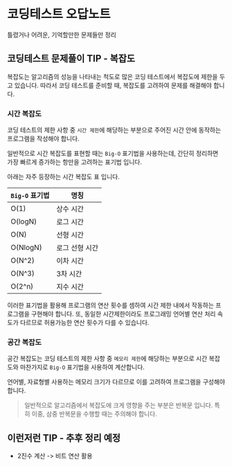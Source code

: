 # 코딩테스트 오답노트
틀렸거나 어려운, 기억할만한 문제들만 정리

## 코딩테스트 문제풀이 TIP - 복잡도
복잡도는 알고리즘의 성능을 나타내는 척도로 많은 코딩 테스트에서 복잡도에 제한을 두고 있습니다. 따라서 코딩 테스트를 준비할 때, 복잡도를 고려하여 문제를 해결해야 합니다.

### 시간 복잡도
코딩 테스트의 제한 사항 중 `시간 제한`에 해당하는 부분으로 주어진 시간 안에 동작하는 프로그램을 작성해야 합니다.

일반적으로 시간 복잡도를 표현할 때는 `Big-O` 표기법을 사용하는데, 간단히 정리하면 가장 빠르게 증가하는 항만을 고려하는 표기법 입니다.

아래는 자주 등장하는 시간 복잡도 표 입니다.

| `Big-O` 표기법 | 명칭 |
| ----- | ----- |
| O(1) | 상수 시간 |
| O(logN) | 로그 시간 |
| O(N) | 선형 시간 |
| O(NlogN) | 로그 선형 시간 |
| O(N^2) | 이차 시간 |
| O(N^3) | 3차 시간 |
| O(2^n) | 지수 시간 |

이러한 표기법을 활용해 프로그램의 연산 횟수를 셈하여 시간 제한 내에서 작동하는 프로그램을 구현해야 합니다. 또, 동일한 시간제한이라도 프로그래밍 언어별 연산 처리 속도가 다르므로 허용가능한 연산 횟수가 다를 수 있습니다.

### 공간 복잡도
공간 복잡도는 코딩 테스트의 제한 사항 중 `메모리 제한`에 해당하는 부분으로 시간 복잡도와 마찬가지로 `Big-O` 표기법을 사용하여 계산합니다.

언어별, 자료형별 사용하는 메모리 크기가 다르므로 이를 고려하여 프로그램을 구성해야 합니다.

> 일반적으로 알고리즘에서 복잡도에 크게 영향을 주는 부분은 반복문 입니다. 특히 이중, 삼중 반복문을 수행할 때는 주의해야 합니다.

## 이런저런 TIP - 추후 정리 예정
- 2진수 계산 -> 비트 연산 활용
